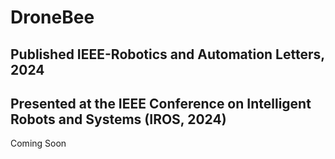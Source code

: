 # DroneBee

## Published IEEE-Robotics and Automation Letters, 2024
## Presented at the IEEE Conference on Intelligent Robots and Systems (IROS, 2024)

Coming Soon

